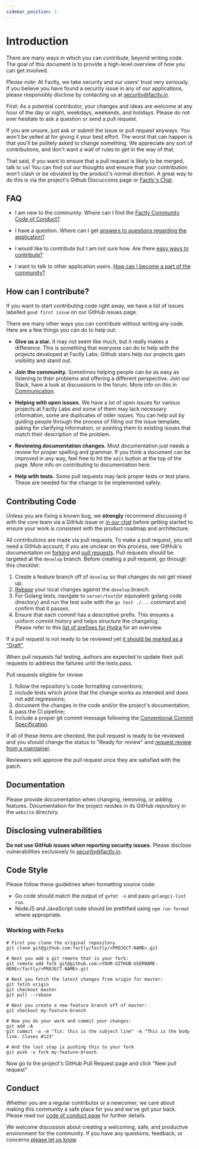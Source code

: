 ```yaml
---
sidebar_position: 1
---
```


# Introduction

<!--

Thank you for contributing changes to this document! Because we use a central repository
to synchronize this file across all our repositories, make sure to make your edits
in the correct file, which you can find here:

https://github.com/ory/meta/blob/master/templates/repository/common/CONTRIBUTING.md

-->

There are many ways in which you can contribute, beyond writing code. The goal
of this document is to provide a high-level overview of how you can get
involved.

_Please note_: At Factly, we take security and our users' trust very
seriously. If you believe you have found a security issue in any of our applications,
please responsibly disclose by contacting us at security@factly.in.

First: As a potential contributor, your changes and ideas are welcome at any
hour of the day or night, weekdays, weekends, and holidays. Please do not ever
hesitate to ask a question or send a pull request.

If you are unsure, just ask or submit the issue or pull request anyways. You
won't be yelled at for giving it your best effort. The worst that can happen is
that you'll be politely asked to change something. We appreciate any sort of
contributions, and don't want a wall of rules to get in the way of that.

That said, if you want to ensure that a pull request is likely to be merged,
talk to us! You can find out our thoughts and ensure that your contribution
won't clash or be obviated by the product's normal direction. A great way to
do this is via the project's Github Discuccions page or [Factly's Chat](http://slack.factly.org/).

## FAQ

- I am new to the community. Where can I find the [Factly Community Code of Conduct?](./code-of-conduct)

- I have a question. Where can I get [answers to questions regarding the application?](/docs/contact-us)

- I would like to contribute but I am not sure how. Are there [easy ways to contribute?](#how-can-i-contribute)

- I want to talk to other application users. [How can I become a part of the community?](/docs/contact-us)

## How can I contribute?

If you want to start contributing code right away, we have a list of issues labelled `good first issue` on our GitHub issues page.

There are many other ways you can contribute without writing any code. Here are
a few things you can do to help out:

- **Give us a star.** It may not seem like much, but it really makes a difference. 
  This is something that everyone can do to help with the projects developed at Factly Labs.
  Github stars help our projects gain visibility and stand out.

- **Join the community.** Sometimes helping people can be as easy as listening
  to their problems and offering a different perspective. Join our Slack, have a
  look at discussions in the forum. More info on this in [Communication](/docs/contact-us).

- **Helping with open issues.** We have a lot of open issues for various projects at Factly Labs
  and some of them may lack necessary information, some are duplicates of older
  issues. You can help out by guiding people through the process of filling out
  the issue template, asking for clarifying information, or pointing them to
  existing issues that match their description of the problem.

- **Reviewing documentation changes.** Most documentation just needs a review
  for proper spelling and grammar. If you think a document can be improved in
  any way, feel free to hit the `edit` button at the top of the page. More info
  on contributing to documentation here.

- **Help with tests.** Some pull requests may lack proper tests or test plans.
  These are needed for the change to be implemented safely.


## Contributing Code

Unless you are fixing a known bug, we **strongly** recommend discussing it with
the core team via a GitHub issue or [in our chat](http://slack.factly.org/)
before getting started to ensure your work is consistent with the product roadmap and architecture.

All contributions are made via pull requests. To make a pull request, you will
need a GitHub account; if you are unclear on this process, see GitHub's
documentation on [forking](https://help.github.com/articles/fork-a-repo) and
[pull requests](https://help.github.com/articles/using-pull-requests). Pull
requests should be targeted at the `develop` branch. Before creating a pull
request, go through this checklist:

1. Create a feature branch off of `develop` so that changes do not get mixed up.
1. [Rebase](http://git-scm.com/book/en/Git-Branching-Rebasing) your local
   changes against the `develop` branch.
1. For Golang tests, navigate to `server/test`(or equivalent golang code directory) and run the test suite with the `go test ./...` command and confirm that it passes.
1. Ensure that each commit has a descriptive prefix. This ensures a uniform
   commit history and helps structure the changelog.  
   Please refer to this
   [list of prefixes for Hydra](https://github.com/ory/hydra/blob/master/.github/semantic.yml)
   for an overview.

If a pull request is not ready to be reviewed yet
[it should be marked as a "Draft"](https://docs.github.com/en/github/collaborating-with-pull-requests/proposing-changes-to-your-work-with-pull-requests/changing-the-stage-of-a-pull-request).

When pull requests fail testing, authors are expected to update their pull
requests to address the failures until the tests pass.

Pull requests eligible for review

1. follow the repository's code formatting conventions;
1. include tests which prove that the change works as intended and does not add
   regressions;
1. document the changes in the code and/or the project's documentation;
1. pass the CI pipeline;
1. include a proper git commit message following the
   [Conventional Commit Specification](https://www.conventionalcommits.org/en/v1.0.0/).

If all of these items are checked, the pull request is ready to be reviewed and
you should change the status to "Ready for review" and
[request review from a maintainer](https://docs.github.com/en/github/collaborating-with-pull-requests/proposing-changes-to-your-work-with-pull-requests/requesting-a-pull-request-review).

Reviewers will approve the pull request once they are satisfied with the patch.

## Documentation

Please provide documentation when changing, removing, or adding features.
Documentation for the project resides in its GitHub repository in the `website` directory. 

## Disclosing vulnerabilities

**Do not use GitHub issues when reporting security issues.**
Please disclose vulnerabilities exclusively to
[security@factly.in](mailto:security@factly.in). 

## Code Style

Please follow these guidelines when formatting source code:

- Go code should match the output of `gofmt -s` and pass `golangci-lint run`.
- NodeJS and JavaScript code should be prettified using `npm run format` where
  appropriate.

### Working with Forks

```
# First you clone the original repository
git clone git@github.com:factly/factly/<PROJECT-NAME>.git

# Next you add a git remote that is your fork:
git remote add fork git@github.com:<YOUR-GITHUB-USERNAME-HERE>/factly/<PROJECT-NAME>.git

# Next you fetch the latest changes from origin for master:
git fetch origin
git checkout master
git pull --rebase

# Next you create a new feature branch off of master:
git checkout my-feature-branch

# Now you do your work and commit your changes:
git add -A
git commit -a -m "fix: this is the subject line" -m "This is the body line. Closes #123"

# And the last step is pushing this to your fork
git push -u fork my-feature-branch
```

Now go to the project's GitHub Pull Request page and click "New pull request"

## Conduct

Whether you are a regular contributor or a newcomer, we care about making this
community a safe place for you and we've got your back. Please read our [code of conduct page](code-of-conduct) for further details.


We welcome discussion about creating a welcoming, safe, and productive
environment for the community. If you have any questions, feedback, or concerns
[please let us know](https://slack.factly.org).
